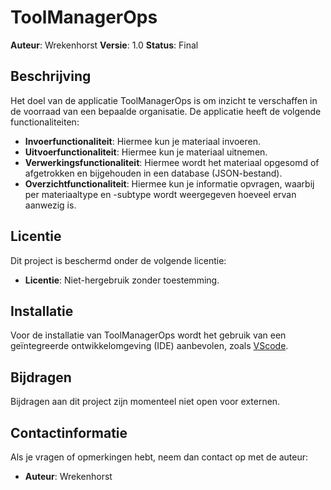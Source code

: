 # ToolManagerOps

**Auteur**: Wrekenhorst
**Versie**: 1.0
**Status**: Final

## Beschrijving

Het doel van de applicatie ToolManagerOps is om inzicht te verschaffen in de voorraad van een bepaalde organisatie. De applicatie heeft de volgende functionaliteiten:

- **Invoerfunctionaliteit**: Hiermee kun je materiaal invoeren.
- **Uitvoerfunctionaliteit**: Hiermee kun je materiaal uitnemen.
- **Verwerkingsfunctionaliteit**: Hiermee wordt het materiaal opgesomd of afgetrokken en bijgehouden in een database (JSON-bestand).
- **Overzichtfunctionaliteit**: Hiermee kun je informatie opvragen, waarbij per materiaaltype en -subtype wordt weergegeven hoeveel ervan aanwezig is.

## Licentie

Dit project is beschermd onder de volgende licentie:
- **Licentie**: Niet-hergebruik zonder toestemming.

## Installatie

Voor de installatie van ToolManagerOps wordt het gebruik van een geïntegreerde ontwikkelomgeving (IDE) aanbevolen, zoals [VScode](https://code.visualstudio.com/).

## Bijdragen

Bijdragen aan dit project zijn momenteel niet open voor externen.

## Contactinformatie

Als je vragen of opmerkingen hebt, neem dan contact op met de auteur:
- **Auteur**: Wrekenhorst

